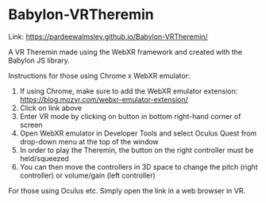 # Babylon-VRTheremin

Link: https://pardeewalmsley.github.io/Babylon-VRTheremin/

A VR Theremin made using the WebXR framework and created with the Babylon JS library.

Instructions for those using Chrome x WebXR emulator:
1. If using Chrome, make sure to add the WebXR emulator extension: https://blog.mozvr.com/webxr-emulator-extension/
2. Click on link above
3. Enter VR mode by clicking on button in bottom right-hand corner of screen
4. Open WebXR emulator in Developer Tools and select Oculus Quest from drop-down menu at the top of the window
5. In order to play the Theremin, the button on the right controller must be held/squeezed
6. You can then move the controllers in 3D space to change the pitch (right controller) or volume/gain (left controller)

For those using Oculus etc. Simply open the link in a web browser in VR.

